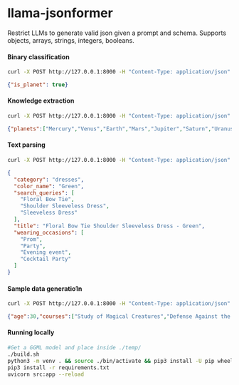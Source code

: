# llama-jsonformer
Restrict LLMs to generate valid json given a prompt and schema. Supports objects, arrays, strings, integers, booleans.



#### Binary classification
```bash
curl -X POST http://127.0.0.1:8000 -H "Content-Type: application/json"  -d '{"schema": '"$(cat samples/is_planet.json)"', "prompt": "Information about Mercury "}'
```
```json
{"is_planet": true}
```



#### Knowledge extraction
```bash
curl -X POST http://127.0.0.1:8000 -H "Content-Type: application/json"  -d '{"schema": '"$(cat samples/planets.json)"', "prompt": "Planets of the solar system are "}'
```
```json
{"planets":["Mercury","Venus","Earth","Mars","Jupiter","Saturn","Uranus","Neptune"]}
```



#### Text parsing
```bash
curl -X POST http://127.0.0.1:8000 -H "Content-Type: application/json"  -d '{"schema": '"$(cat samples/product.json)"', "order": ["product_title", "category", "color_name", "garmant_pattern", "wearing_occasions"], "prompt": "Product described as \"Floral Bow Tie Shoulder Sleeveless Dress - Green\"\nAdditional information follows: "}'
```
```json
{
  "category": "dresses",
  "color_name": "Green",
  "search_queries": [
    "Floral Bow Tie",
    "Shoulder Sleeveless Dress",
    "Sleeveless Dress"
  ],
  "title": "Floral Bow Tie Shoulder Sleeveless Dress - Green",
  "wearing_occasions": [
    "Prom",
    "Party",
    "Evening event",
    "Cocktail Party"
  ]
}
```


#### Sample data generatio1n
```bash
curl -X POST http://127.0.0.1:8000 -H "Content-Type: application/json"  -d '{"schema": '"$(cat samples/student.json)"', "order": ["is_student", "name", "age"], "prompt": "Hermione Granger "}'
```
```json
{"age":30,"courses":["Study of Magical Creatures","Defense Against the Dark Arts","Transfiguration"],"is_student":true,"name":"Hermione Granger"}
```



#### Running locally
```bash
#Get a GGML model and place inside ./temp/
./build.sh
python3 -m venv . && source ./bin/activate && pip3 install -U pip wheel
pip3 install -r requirements.txt
uvicorn src:app --reload
```
